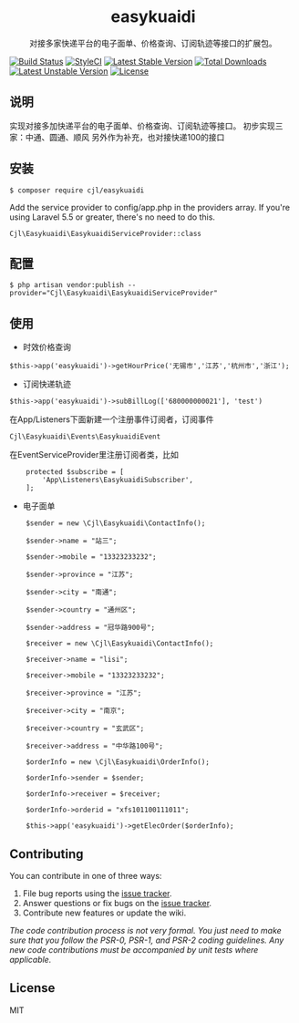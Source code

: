 <h1 align="center"> easykuaidi </h1>

<p align="center"> 对接多家快递平台的电子面单、价格查询、订阅轨迹等接口的扩展包。</p>


[![Build Status](https://travis-ci.org/zmj888/easykuaidi.svg?branch=master)](https://travis-ci.org/zmj888/easykuaidi)
[![StyleCI](https://github.styleci.io/repos/157537267/shield?branch=master)](https://github.styleci.io/repos/157537267)
[![Latest Stable Version](https://poser.pugx.org/cjl/easykuaidi/v/stable)](https://packagist.org/packages/cjl/easykuaidi)
[![Total Downloads](https://poser.pugx.org/cjl/easykuaidi/downloads)](https://packagist.org/packages/cjl/easykuaidi)
[![Latest Unstable Version](https://poser.pugx.org/cjl/easykuaidi/v/unstable)](https://packagist.org/packages/cjl/easykuaidi)
[![License](https://poser.pugx.org/cjl/easykuaidi/license)](https://packagist.org/packages/cjl/easykuaidi)

## 说明
实现对接多加快递平台的电子面单、价格查询、订阅轨迹等接口。 初步实现三家：中通、圆通、顺风 另外作为补充，也对接快递100的接口

## 安装

```
$ composer require cjl/easykuaidi
```

Add the service provider to config/app.php in the providers array. If you're using Laravel 5.5 or greater, there's no need to do this.

```
Cjl\Easykuaidi\EasykuaidiServiceProvider::class
```
## 配置

```
$ php artisan vendor:publish --provider="Cjl\Easykuaidi\EasykuaidiServiceProvider"
```


## 使用

- 时效价格查询
```
$this->app('easykuaidi')->getHourPrice('无锡市','江苏','杭州市','浙江');
```


- 订阅快递轨迹
```
$this->app('easykuaidi')->subBillLog(['680000000021'], 'test')
```
在App/Listeners下面新建一个注册事件订阅者，订阅事件
```
Cjl\Easykuaidi\Events\EasykuaidiEvent
```

在EventServiceProvider里注册订阅者类，比如
```
    protected $subscribe = [
        'App\Listeners\EasykuaidiSubscriber',
    ];
```

- 电子面单
```
	$sender = new \Cjl\Easykuaidi\ContactInfo();
    
    $sender->name = "站三";
    
    $sender->mobile = "13323233232";
    
    $sender->province = "江苏";
    
    $sender->city = "南通";
    
    $sender->country = "通州区";
    
    $sender->address = "冠华路900号";
    
    $receiver = new \Cjl\Easykuaidi\ContactInfo();
    
    $receiver->name = "lisi";
    
    $receiver->mobile = "13323233232";
    
    $receiver->province = "江苏";
    
    $receiver->city = "南京";
    
    $receiver->country = "玄武区";
    
    $receiver->address = "中华路100号";
    
    $orderInfo = new \Cjl\Easykuaidi\OrderInfo();
    
    $orderInfo->sender = $sender;
    
    $orderInfo->receiver = $receiver;
    
    $orderInfo->orderid = "xfs101100111011";
    
	$this->app('easykuaidi')->getElecOrder($orderInfo);
 ```


## Contributing

You can contribute in one of three ways:

1. File bug reports using the [issue tracker](https://github.com/cjl/easykuaidi/issues).
2. Answer questions or fix bugs on the [issue tracker](https://github.com/cjl/easykuaidi/issues).
3. Contribute new features or update the wiki.

_The code contribution process is not very formal. You just need to make sure that you follow the PSR-0, PSR-1, and PSR-2 coding guidelines. Any new code contributions must be accompanied by unit tests where applicable._

## License

MIT